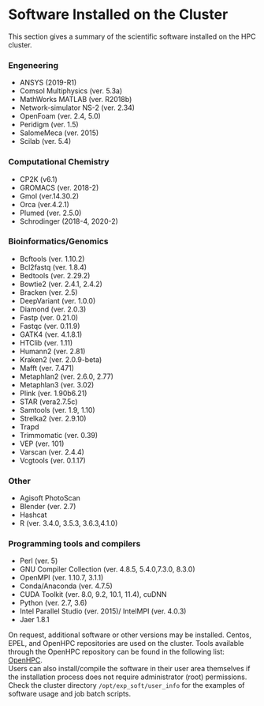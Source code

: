 # Software Installed on the Cluster
This section gives a summary of the scientific software installed on the HPC cluster.
### Engeneering
- ANSYS (2019-R1)
- Comsol Multiphysics (ver. 5.3a)
- MathWorks MATLAB (ver. R2018b)
- Network-simulator NS-2 (ver. 2.34)
- OpenFoam (ver. 2.4, 5.0)
- Peridigm (ver. 1.5)
- SalomeMeca (ver. 2015)
- Scilab (ver. 5.4)
### Computational Chemistry
- CP2K (v6.1)
- GROMACS (ver. 2018-2)
- Gmol (ver.14.30.2)
- Orca (ver.4.2.1)
- Plumed (ver. 2.5.0)
- Schrodinger (2018-4, 2020-2)
### Bioinformatics/Genomics
- Bcftools (ver. 1.10.2)
- Bcl2fastq (ver. 1.8.4)
- Bedtools (ver. 2.29.2)
- Bowtie2 (ver. 2.4.1, 2.4.2)
- Bracken (ver. 2.5)
- DeepVariant (ver. 1.0.0)
- Diamond (ver. 2.0.3)
- Fastp (ver. 0.21.0)
- Fastqc (ver. 0.11.9)
- GATK4 (ver. 4.1.8.1)
- HTClib (ver. 1.11)
- Humann2 (ver. 2.81)
- Kraken2 (ver. 2.0.9-beta)
- Mafft (ver. 7.471)
- Metaphlan2 (ver. 2.6.0, 2.77)
- Metaphlan3 (ver. 3.02)
- Plink (ver. 1.90b6.21)
- STAR (vera2.7.5c)
- Samtools (ver. 1.9, 1.10)
- Strelka2 (ver. 2.9.10)
- Trapd
- Trimmomatic (ver. 0.39)
- VEP (ver. 101)
- Varscan (ver. 2.4.4)
- Vcgtools (ver. 0.1.17) 
### Other
- Agisoft PhotoScan 
- Blender (ver. 2.7)
- Hashcat
- R (ver. 3.4.0, 3.5.3, 3.6.3,4.1.0)
### Programming tools and compilers
- Perl (ver. 5)
- GNU Compiler Collection (ver. 4.8.5, 5.4.0,7.3.0, 8.3.0)
- OpenMPI (ver. 1.10.7, 3.1.1)
- Conda/Anaconda (ver. 4.7.5)
- CUDA Toolkit (ver. 8.0, 9.2, 10.1, 11.4), cuDNN
- Python (ver. 2.7, 3.6)
- Intel Parallel Studio (ver. 2015)/ IntelMPI (ver. 4.0.3)
- Jaer 1.8.1

On request, additional software or other versions may be installed. Centos, EPEL, and OpenHPC repositories are used on the cluster. Tools available through the OpenHPC repository can be found in the following list: [OpenHPC](https://github.com/openhpc/ohpc/wiki/Component-List-v1.3.8).  
Users can also install/compile the software in their user area themselves if the installation process does not require administrator (root) permissions.  
Check the cluster directory `/opt/exp_soft/user_info` for the examples of software usage and job batch scripts.
